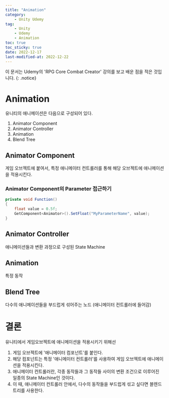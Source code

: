 ```yaml
---
title: "Animation"
category:
    - Unity Udemy
tag:
    - Unity
    - Udemy
    - Animation
toc: true
toc_sticky: true
date: 2022-12-17
last-modified-at: 2022-12-22
---
```

이 문서는 Udemy의  'RPG Core Combat Creator' 강의를 보고 배운 점을 적은 것입니다.
{: .notice}

# Animation
유니티의 애니메이션은 다음으로 구성되어 있다.
1. Animator Component
2. Animator Controller
3. Animation
4. Blend Tree

## Animator Component
게임 오브젝트에 붙여서, 특정 애니메이터 컨트롤러를 통해 해당 오브젝트에 애니메이션을 적용시킨다.

### Animator Component의 Parameter 접근하기
```c#
private void Function()
{
    float value = 0.5f;
    GetComponent<Animator>().SetFloat("MyParameterName", value);
}
```

## Animator Controller
애니메이션들과 변환 과정으로 구성된 State Machine

## Animation
특정 동작

## Blend Tree
다수의 애니메이션들을 부드럽게 섞어주는 노드 (애니메이터 컨트롤러에 들어감)

# 결론
유니티에서 게임오브젝트에 애니메이션을 적용시키기 위해선
1. 게임 오브젝트에 '애니메이터 컴포넌트'를 붙인다.
2. 해당 컴포넌트는 특정 '애니메이터 컨트롤러'를 사용하여 게임 오브젝트에 애니메이션을 적용시킨다.
3. 애니메이터 컨트롤러란, 각종 동작들과 그 동작들 사이의 변환 조건으로 이루어진 일종의 State Machine인 것이다.
4. 이 때, 애니메이터 컨트롤러 안에서, 다수의 동작들을 부드럽게 섞고 싶다면 블렌드 트리를 사용한다.